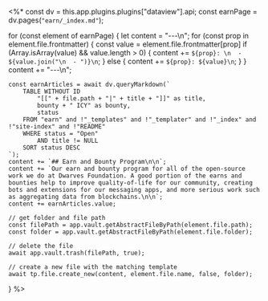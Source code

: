 <%*
const dv = this.app.plugins.plugins["dataview"].api;
const earnPage = dv.pages(`"earn/_index.md"`);

for (const element of earnPage) {
	let content = "---\n";
	for (const prop in element.file.frontmatter) {
		const value = element.file.frontmatter[prop]
		if (Array.isArray(value) && value.length > 0) {
			content += `${prop}: \n  - ${value.join("\n  - ")}\n`;
		} else {
			content += `${prop}: ${value}\n`;
		}
	}
	content += "---\n";

	const earnArticles = await dv.queryMarkdown(`
		TABLE WITHOUT ID
			"[[" + file.path + "|" + title + "]]" as title,
			bounty + " ICY" as bounty,
			status
		FROM "earn" and !"_templates" and !"_templater" and !"_index" and !"site-index" and !"README"
		WHERE status = "Open"
			AND title != NULL
		SORT status DESC
	`);
	content += `## Earn and Bounty Program\n\n`;
	content += `Our earn and bounty program for all of the open-source work we do at Dwarves Foundation. A good portion of the earns and bounties help to improve quality-of-life for our community, creating bots and extensions for our messaging apps, and more serious work such as aggregating data from blockchains.\n\n`;
	content += earnArticles.value;

	// get folder and file path
	const filePath = app.vault.getAbstractFileByPath(element.file.path);
	const folder = app.vault.getAbstractFileByPath(element.file.folder);

	// delete the file
	await app.vault.trash(filePath, true);

	// create a new file with the matching template
	await tp.file.create_new(content, element.file.name, false, folder);
}
%>